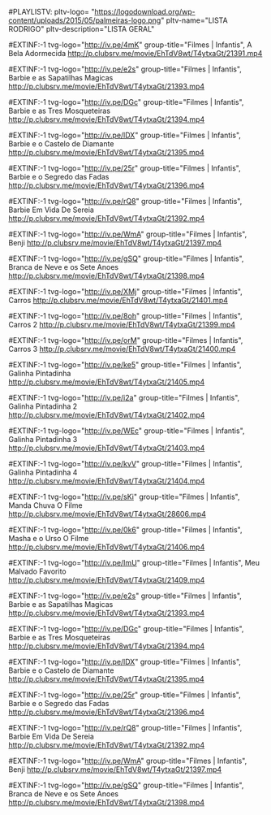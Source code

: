#PLAYLISTV: pltv-logo= "https://logodownload.org/wp-content/uploads/2015/05/palmeiras-logo.png" pltv-name="LISTA RODRIGO" pltv-description="LISTA GERAL" 

#EXTINF:-1 tvg-logo="http://iv.pe/4mK" group-title="Filmes | Infantis", A Bela Adormecida
http://p.clubsrv.me/movie/EhTdV8wt/T4ytxaGt/21391.mp4

#EXTINF:-1 tvg-logo="http://iv.pe/e2s" group-title="Filmes | Infantis", Barbie e as Sapatilhas Magicas
http://p.clubsrv.me/movie/EhTdV8wt/T4ytxaGt/21393.mp4

#EXTINF:-1 tvg-logo="http://iv.pe/DGc" group-title="Filmes | Infantis", Barbie e as Tres Mosqueteiras
http://p.clubsrv.me/movie/EhTdV8wt/T4ytxaGt/21394.mp4

#EXTINF:-1 tvg-logo="http://iv.pe/lDX" group-title="Filmes | Infantis", Barbie e o Castelo de Diamante
http://p.clubsrv.me/movie/EhTdV8wt/T4ytxaGt/21395.mp4

#EXTINF:-1 tvg-logo="http://iv.pe/25r" group-title="Filmes | Infantis", Barbie e o Segredo das Fadas
http://p.clubsrv.me/movie/EhTdV8wt/T4ytxaGt/21396.mp4

#EXTINF:-1 tvg-logo="http://iv.pe/rQ8" group-title="Filmes | Infantis", Barbie Em Vida De Sereia
http://p.clubsrv.me/movie/EhTdV8wt/T4ytxaGt/21392.mp4

#EXTINF:-1 tvg-logo="http://iv.pe/WmA" group-title="Filmes | Infantis", Benji
http://p.clubsrv.me/movie/EhTdV8wt/T4ytxaGt/21397.mp4

#EXTINF:-1 tvg-logo="http://iv.pe/gSQ" group-title="Filmes | Infantis", Branca de Neve e os Sete Anoes
http://p.clubsrv.me/movie/EhTdV8wt/T4ytxaGt/21398.mp4

#EXTINF:-1 tvg-logo="http://iv.pe/XMj" group-title="Filmes | Infantis", Carros
http://p.clubsrv.me/movie/EhTdV8wt/T4ytxaGt/21401.mp4

#EXTINF:-1 tvg-logo="http://iv.pe/8oh" group-title="Filmes | Infantis", Carros 2
http://p.clubsrv.me/movie/EhTdV8wt/T4ytxaGt/21399.mp4

#EXTINF:-1 tvg-logo="http://iv.pe/orM" group-title="Filmes | Infantis", Carros 3
http://p.clubsrv.me/movie/EhTdV8wt/T4ytxaGt/21400.mp4

#EXTINF:-1 tvg-logo="http://iv.pe/ke5" group-title="Filmes | Infantis", Galinha Pintadinha
http://p.clubsrv.me/movie/EhTdV8wt/T4ytxaGt/21405.mp4

#EXTINF:-1 tvg-logo="http://iv.pe/i2a" group-title="Filmes | Infantis", Galinha Pintadinha 2
http://p.clubsrv.me/movie/EhTdV8wt/T4ytxaGt/21402.mp4

#EXTINF:-1 tvg-logo="http://iv.pe/WEc" group-title="Filmes | Infantis", Galinha Pintadinha 3
http://p.clubsrv.me/movie/EhTdV8wt/T4ytxaGt/21403.mp4

#EXTINF:-1 tvg-logo="http://iv.pe/kvV" group-title="Filmes | Infantis", Galinha Pintadinha 4
http://p.clubsrv.me/movie/EhTdV8wt/T4ytxaGt/21404.mp4

#EXTINF:-1 tvg-logo="http://iv.pe/sKi" group-title="Filmes | Infantis", Manda Chuva O Filme
http://p.clubsrv.me/movie/EhTdV8wt/T4ytxaGt/28606.mp4

#EXTINF:-1 tvg-logo="http://iv.pe/0k6" group-title="Filmes | Infantis", Masha e o Urso O Filme
http://p.clubsrv.me/movie/EhTdV8wt/T4ytxaGt/21406.mp4

#EXTINF:-1 tvg-logo="http://iv.pe/ImU" group-title="Filmes | Infantis", Meu Malvado Favorito
http://p.clubsrv.me/movie/EhTdV8wt/T4ytxaGt/21409.mp4

#EXTINF:-1 tvg-logo="http://iv.pe/e2s" group-title="Filmes | Infantis", Barbie e as Sapatilhas Magicas
http://p.clubsrv.me/movie/EhTdV8wt/T4ytxaGt/21393.mp4

#EXTINF:-1 tvg-logo="http://iv.pe/DGc" group-title="Filmes | Infantis", Barbie e as Tres Mosqueteiras
http://p.clubsrv.me/movie/EhTdV8wt/T4ytxaGt/21394.mp4

#EXTINF:-1 tvg-logo="http://iv.pe/lDX" group-title="Filmes | Infantis", Barbie e o Castelo de Diamante
http://p.clubsrv.me/movie/EhTdV8wt/T4ytxaGt/21395.mp4

#EXTINF:-1 tvg-logo="http://iv.pe/25r" group-title="Filmes | Infantis", Barbie e o Segredo das Fadas
http://p.clubsrv.me/movie/EhTdV8wt/T4ytxaGt/21396.mp4

#EXTINF:-1 tvg-logo="http://iv.pe/rQ8" group-title="Filmes | Infantis", Barbie Em Vida De Sereia
http://p.clubsrv.me/movie/EhTdV8wt/T4ytxaGt/21392.mp4

#EXTINF:-1 tvg-logo="http://iv.pe/WmA" group-title="Filmes | Infantis", Benji
http://p.clubsrv.me/movie/EhTdV8wt/T4ytxaGt/21397.mp4

#EXTINF:-1 tvg-logo="http://iv.pe/gSQ" group-title="Filmes | Infantis", Branca de Neve e os Sete Anoes
http://p.clubsrv.me/movie/EhTdV8wt/T4ytxaGt/21398.mp4

